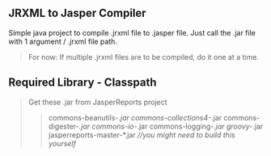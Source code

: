 ## JRXML to Jasper Compiler
Simple java project to compile .jrxml file to .jasper file.
Just call the .jar file with 1 argument / .jrxml file path.  
> For now: If multiple .jrxml files are to be compiled, do it one at a time.

## Required Library - Classpath
> Get these .jar from JasperReports project
>> commons-beanutils-*.jar
>> commons-collections4-*.jar
>> commons-digester-*.jar
>> commons-io-*.jar
>> commons-logging-*.jar
>> groovy-*.jar
>> jasperreports-master-*.jar   _//you might need to build this yourself_